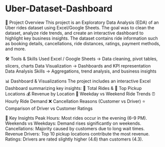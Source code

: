 # Uber-Dataset-Dashboard

📌 Project Overview
This project is an Exploratory Data Analysis (EDA) of an Uber rides dataset using Excel/Google Sheets. The goal was to clean the dataset, analyze ride trends, and create an interactive dashboard to highlight key business insights.
The dataset contains ride information such as booking details, cancellations, ride distances, ratings, payment methods, and more.

🛠 Tools & Skills Used
Excel / Google Sheets → Data cleaning, pivot tables, slicers, charts
Data Visualization → Dashboards and KPI representation
Data Analysis Skills → Aggregations, trend analysis, and business insights

📊 Dashboard & Visualizations
The project includes an interactive Excel Dashboard summarizing key insights:
🚗 Total Rides & 📍 Top Pickup Locations
💰 Revenue by Location
📅 Weekday vs Weekend Ride Trends
⏰ Hourly Ride Demand
❌ Cancellation Reasons (Customer vs Driver)
⭐ Comparison of Driver vs Customer Ratings

🔑 Key Insights
Peak Hours: Most rides occur in the evening (6–9 PM).
Weekends vs Weekdays: Demand rises significantly on weekends.
Cancellations: Majority caused by customers due to long wait times.
Revenue Drivers: Top 10 pickup locations contribute the most revenue.
Ratings: Drivers are rated slightly higher (4.6) than customers (4.3).
